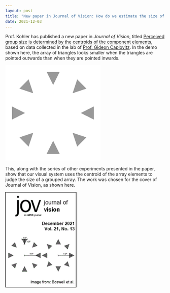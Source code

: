 ```yaml
---
layout: post
title: "New paper in Journal of Vision: How do we estimate the size of grouped arrays of stimuli?"
date: 2021-12-03
---
```


Prof. Kohler has published a new paper in *Journal of Vision*, titled [Perceived group size is determined by the centroids of the component elements](https://jov.arvojournals.org/article.aspx?articleid=2778130), based on data collected in the lab of [Prof. Gideon Caplovitz](https://www.unr.edu/psychology/faculty/gideon-caplovitz). In the demo shown here, the array of triangles looks smaller when the triangles are pointed outwards than when they are pointed inwards. 

<img src="/assets/research/jov_2021_icon.gif" alt="JOV, 2021, icon" height="300"/>

This, along with the series of other experiments presented in the paper, show that our visual system uses the centroid of the array elements to judge the size of a grouped array. The work was chosen for the cover of Journal of Vision, as shown here. 

<img src="/assets/research/jov_2021_cover.gif" alt="JOV, 2021, cover" height="300"/>

